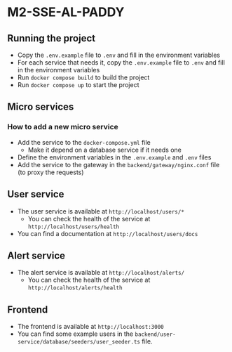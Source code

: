 # M2-SSE-AL-PADDY

## Running the project

- Copy the `.env.example` file to `.env` and fill in the environment variables
- For each service that needs it, copy the `.env.example` file to `.env` and fill in the environment variables
- Run `docker compose build` to build the project
- Run `docker compose up` to start the project

## Micro services

### How to add a new micro service

- Add the service to the `docker-compose.yml` file
  - Make it depend on a database service if it needs one
- Define the environment variables in the `.env.example` and `.env` files
- Add the service to the gateway in the `backend/gateway/nginx.conf` file (to proxy the requests)


## User service

- The user service is available at `http://localhost/users/*`
  - You can check the health of the service at `http://localhost/users/health`
- You can find a documentation at `http://localhost/users/docs`

## Alert service
- The alert service is available at `http://localhost/alerts/`
  - You can check the health of the service at `http://localhost/alerts/health`

## Frontend

- The frontend is available at `http://localhost:3000`
- You can find some example users in the `backend/user-service/database/seeders/user_seeder.ts` file.

